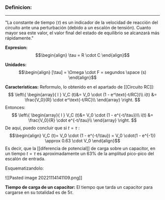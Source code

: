 ### **Definicion:**
---
"La constante de tiempo ($\tau$) es un indicador de la velocidad de reacción del circuito ante una perturbación (debido a un escalón de tensión). Cuanto mayor sea este valor, el valor final del estado de equilibrio se alcanzará más rápidamente."

**Expresion:**
$$\begin{align}
\tau = R \cdot C
\end{align}$$

**Unidades:**
$$\begin{align}
[\tau] = \Omega \cdot F = segundos \space (s)
\end{align}$$

**Caracteristicas:**
Reformulo, lo obtenido en el apartado de [[Circuito RC]]:
$$ 
\left\{ 
\begin{array}{ l } 
V_C (t)&= V_0 \cdot (1 - e^\text{-t/RC})\\
i(t) &= \frac{V_0}{R} \cdot e^\text{-t/RC}\\
\end{array} \right.
$$
Entonces:
$$ 
\left\{ 
\begin{array}{ l } 
V_C (t)&= V_0 \cdot (1 - e^{-t/\tau})\\
i(t) &= \frac{V_0}{R} \cdot e^{-t/\tau}\\
\end{array} \right.
$$
De aqui, puedo concluir que si $t=\tau$ :
$$\begin{align}
V_C (t)= V_0 \cdot (1 - e^{-t/\tau}) = V_0 \cdot(1 - e^{-1}) \approx 0.63 \cdot V_0
\end{align}$$
Es decir, que la [[diferencia de potencial]] de carga sobre un capacitor, en un tiempo $t=\tau$ es aproximadamente un $63\%$ de la amplitud pico-pico del escalón de entrada.

Esquematizandolo:

![[Pasted image 20221114141109.png]]

**Tiempo de carga de un capacitor:**
El tiempo que tarda un capacitor para cargarse en su totalidad es de $5\tau$.
